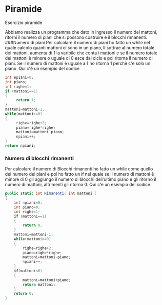 # Piramide
Esercizio piramide

Abbiamo realizza un programma che dato in ingresso il numero dei mattoni, ritorni il numero di piani che si possono costruire e il blocchi rimanenti.
###Numero di piani
Per calcolare il numero di piani ho fatto un while nel quale calcolo quanti mattoni ci sono in un piano, li sottrae al numero totale dei mattoni, aumenta di 1 la varibile che conta i mattoni e se il numero totale dei mattoni è minore o uguale di 0 esce dal ciclo e poi ritorna il numero di piani.  Se il numero di mattoni è uguale a 1 ho ritorna 1 perchè c'è solo un piano. Qui c'è un esempio del codice
```c#
int npiani=0;
int piano;
int righe=1;
if (mattoni==1)
{
     return 1;
}
mattoni=mattoni-1;
while(mattoni>=0)
{
     righe=righe+2;
     piano=righe*righe;
     mattoni=mattoni-piano;
     npiani++;
}
return npiani;
```
### Numero di blocchi rimanenti
Per calcolare il numero di Blocchi rimanenti ho fatto un while come quello del numero dei piani e poi ho fatto un if nel quale se il numero di mattoni è minore di 0 gli aggiungo il numero di blocchi dell'ultimo piano e gli ritorno il numero di mattoni, altrimenti gli ritorno 0. Qui c'è  un esempio del codice
```c#
public static int Rimanenti( int mattoni )
{
    int npiani=0;
    int piano=0;
    int righe=1;
    if (mattoni==1)
    {
        return 0;
    }
    mattoni=mattoni-1;
    while(mattoni>=0)
    {
        righe=righe+2;
        piano=righe*righe;
        mattoni=mattoni-piano;
        npiani++;
    }
    if(mattoni<0)
    {
        mattoni=mattoni+piano;
        return mattoni;
    }
    return 0;
}
```
